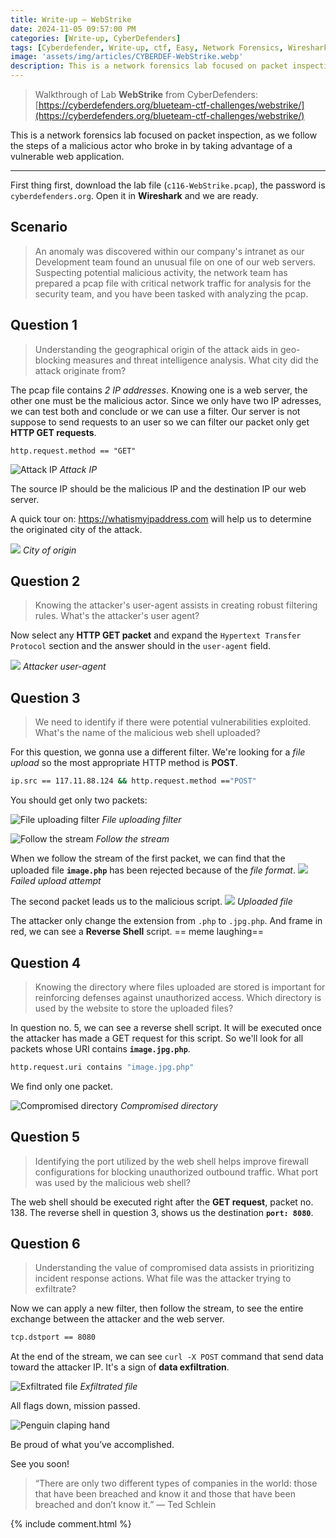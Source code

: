 ```yaml
---
title: Write-up — WebStrike
date: 2024-11-05 09:57:00 PM
categories: [Write-up, CyberDefenders]
tags: [Cyberdefender, Write-up, ctf, Easy, Network Forensics, Wireshark]
image: 'assets/img/articles/CYBERDEF-WebStrike.webp'
description: This is a network forensics lab focused on packet inspection, as we follow the steps of a malicious actor who broke in by taking advantage of a vulnerable web application.
---
```


> Walkthrough of Lab **WebStrike** from CyberDefenders:\
> [https://cyberdefenders.org/blueteam-ctf-challenges/webstrike/](https://cyberdefenders.org/blueteam-ctf-challenges/webstrike/)

This is a network forensics lab focused on packet inspection, as we follow the steps of a malicious actor who broke in by taking advantage of a vulnerable web application.

---

First thing first, download the lab file (`c116-WebStrike.pcap`), the password is `cyberdefenders.org`. Open it in **Wireshark** and we are ready.

## Scenario
> An anomaly was discovered within our company's intranet as our Development team found an unusual file on one of our web servers. Suspecting potential malicious activity, the network team has prepared a pcap file with critical network traffic for analysis for the security team, and you have been tasked with analyzing the pcap.

## Question 1
> Understanding the geographical origin of the attack aids in geo-blocking measures and threat intelligence analysis. What city did the attack originate from?

The pcap file contains *2 IP addresses*. Knowing one is a web server, the other one must be the malicious actor. Since we only have two IP adresses, we can test both and conclude or we can use a filter.
Our server is not suppose to send requests to an user so we can filter our packet only get **HTTP GET requests**.

`http.request.method == "GET"`

![Attack IP](assets/img/2024-11-05-CYBERDEF-WebStrike/q1_attack_ip.png)
_Attack IP_

The source IP should be the malicious IP and the destination IP our web server.

A quick tour on: https://whatismyipaddress.com will help us to determine the originated city of the attack.

![](assets/img/2024-11-05-CYBERDEF-WebStrike/q1_attack_originated_city.png)
_City of origin_
## Question 2
> Knowing the attacker's user-agent assists in creating robust filtering rules. What's the attacker's user agent?

Now select any **HTTP GET packet** and expand the `Hypertext Transfer Protocol` section and the answer should in the `user-agent` field.

![](assets/img/2024-11-05-CYBERDEF-WebStrike/q2_user_agent.png)
_Attacker user-agent_
## Question 3
> We need to identify if there were potential vulnerabilities exploited. What's the name of the malicious web shell uploaded?

For this question, we gonna use a different filter. We're looking for a *file upload* so the most appropriate HTTP method is **POST**.

```bash
ip.src == 117.11.88.124 && http.request.method =="POST"
```

You should get only two packets:

![File uploading filter](assets/img/2024-11-05-CYBERDEF-WebStrike/q3_uploading_filter.png)
_File uploading filter_

![Follow the stream](assets/img/2024-11-05-CYBERDEF-WebStrike/q3_follow_the_stream.png)
_Follow the stream_

When we follow the stream of the first packet, we can find that the uploaded file **`image.php`** has been rejected because of the *file format*.
![](assets/img/2024-11-05-CYBERDEF-WebStrike/q3_invalid_file_format.png)
_Failed upload attempt_

The second packet leads us to the malicious script.
![](assets/img/2024-11-05-CYBERDEF-WebStrike/q3_file_uploaded_successfully.png)
_Uploaded file_

The attacker only change the extension from `.php` to `.jpg.php`. And frame in red, we can see a **Reverse Shell** script.
== meme laughing==
## Question 4
> Knowing the directory where files uploaded are stored is important for reinforcing defenses against unauthorized access. Which directory is used by the website to store the uploaded files?

In question no. 5, we can see a reverse shell script. It will be executed once the attacker has made a GET request for this script. So we'll look for all packets whose URI contains **`image.jpg.php`**.

```bash
http.request.uri contains "image.jpg.php"
```

We find only one packet.

![Compromised directory](assets/img/2024-11-05-CYBERDEF-WebStrike/q5_directory.png)
_Compromised directory_
## Question 5
> Identifying the port utilized by the web shell helps improve firewall configurations for blocking unauthorized outbound traffic. What port was used by the malicious web shell?

The web shell should be executed right after the **GET request**, packet no. 138. The reverse shell in question 3, shows us the destination **`port: 8080`**.
## Question 6
> Understanding the value of compromised data assists in prioritizing incident response actions. What file was the attacker trying to exfiltrate?

Now we can apply a new filter, then follow the stream, to see the entire exchange between the attacker and the web server.

```bash
tcp.dstport == 8080
```

At the end of the stream, we can see `curl -X POST` command that send data toward the attacker IP. It's a sign of **data exfiltration**.

![Exfiltrated file](assets/img/2024-11-05-CYBERDEF-WebStrike/q6_exfiltrated_file.png)
_Exfiltrated file_

All flags down, mission passed.

![Penguin claping hand](https://media1.tenor.com/m/lQBJJmatxPYAAAAd/mission-accomplished-penguins.gif)

Be proud of what you’ve accomplished.

See you soon!

> “There are only two different types of companies in the world: those that have been breached and know it and those that have been breached and don’t know it.” ― Ted Schlein

{% include comment.html %}